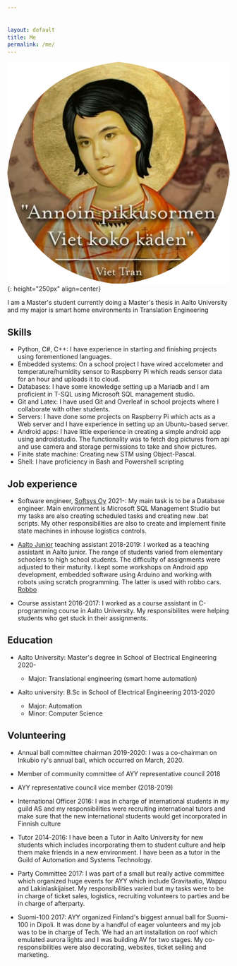 ```yaml
---


layout: default
title: Me
permalink: /me/
---
```

![viet](/static/viet_pohina.png){: height="250px" align=center}


I am a Master's student currently doing a Master's thesis in Aalto University and my major is smart home environments in Translation Engineering

## Skills

* Python, C#, C++: I have experience in starting and finishing projects using forementioned languages.
* Embedded systems: On a school project I have wired accelometer and temperature/humidity sensor to Raspberry Pi which reads sensor data for an hour and uploads it to cloud.
* Databases: I have some knowledge setting up a Mariadb and I am proficient in T-SQL using Microsoft SQL management studio.
* Git and Latex: I have used Git and Overleaf in school projects where I collaborate with other students.
* Servers: I have done some projects on Raspberry Pi which acts as a Web server and I have experience in setting up an Ubuntu-based server.
* Android apps: I have little experience in creating a simple android app using androidstudio. The functionality was to fetch dog pictures from api and use camera and storage permissions to take and show pictures.
* Finite state machine: Creating new STM using Object-Pascal.
* Shell: I have proficiency in Bash and Powershell scripting

## Job experience

* Software engineer, [Softsys Oy](http://www.softsys.fi) 2021-: My main task is to be a Database engineer. Main environment is Microsoft SQL Management Studio but my tasks are also creating scheduled tasks and creating new .bat scripts. My other responsibilities are also to create and implement finite state machines in inhouse logistics controls.

* [Aalto Junior](https://www.aalto.fi/en/aalto-university-junior) teaching assistant 2018-2019: I worked as a teaching assistant in Aalto junior. The range of students varied from elementary schoolers to high school students. The difficulty of assignments were adjusted to their maturity. I kept some workshops on Android app development, embedded software using Arduino and working with robots using scratch programming. The latter is used with robbo cars. [Robbo](https://www.robbo.world/)

* Course assistant 2016-2017: I worked as a course assistant in C-programming course in Aalto University. My responsibilites were helping students who get stuck in their assignments.

## Education

* Aalto University: Master's degree in School of Electrical Engineering 2020-
    * Major: Translational engineering (smart home automation)

* Aalto university: B.Sc in School of Electrical Engineering 2013-2020
    * Major: Automation
    * Minor: Computer Science

## Volunteering

* Annual ball committee chairman 2019-2020: I was a co-chairman on Inkubio ry's annual ball, which occurred on March, 2020. 

* Member of community committee of AYY representative council 2018

* AYY representative council vice member (2018-2019)

* International Officer 2016: I was in charge of international students in my guild AS and my responsibilities were recruiting international tutors and make sure that the new international students would get incorporated in Finnish culture

* Tutor 2014-2016: I have been a Tutor in Aalto University for new students which includes incorporating them to student culture and help them make friends in a new environment. I have been as a tutor in the Guild of Automation and Systems Technology.

* Party Committee 2017: I was part of a small but really active committee which organized huge events for AYY which include Gravitaatio, Wappu and Lakinlaskijaiset. My responsibilities varied but my tasks were to be in charge of ticket sales, logistics, recruiting volunteers to parties and be in charge of afterparty.

* Suomi-100 2017: AYY organized Finland's biggest annual ball for Suomi-100 in Dipoli. It was done by a handful of eager volunteers and my job was to be in charge of Tech. We had an art installation on roof which emulated aurora lights and I was building AV for two stages. My co-responsibilities were also decorating, websites, ticket selling and marketing.
